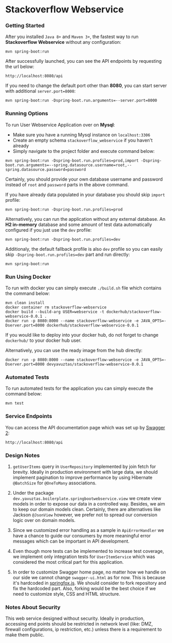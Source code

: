 # Stackoverflow Webservice

### Getting Started
After you installed `Java 8+` and `Maven 3+`, the fastest way to run **Stackoverflow Webservice** without any configuration:
```
mvn spring-boot:run
```
After successfully launched, you can see the API endpoints by requesting the url below:
```
http://localhost:8080/api
```
If you need to change the default port other than **8080**, you can start server with additional `server.port=8000`:
```
mvn spring-boot:run -Dspring-boot.run.arguments=--server.port=8000
```

### Running Options
To run User Webservice Application over on **Mysql**:
- Make sure you have a running Mysql instance on `localhost:3306`
- Create an empty schema `stackoverflow_webservice` if you haven't already
- Simply navigate to the project folder and execute command below:
```
mvn spring-boot:run -Dspring-boot.run.profiles=prod,import -Dspring-boot.run.arguments=--spring.datasource.username=root,--spring.datasource.password=password
```
Certainly, you should provide your own database username and password instead of `root` and `password` parts in the above command.

If you have already data populated in your database you should skip `import` profile:
```
mvn spring-boot:run -Dspring-boot.run.profiles=prod
```

Alternatively, you can run the application without any external database. 
An **H2 in-memory** database and some amount of test data automatically configured if you just use the `dev` profile:
```
mvn spring-boot:run -Dspring-boot.run.profiles=dev
```

Additionaly, the default fallback profile is also `dev` profile so you can easily skip `-Dspring-boot.run.profiles=dev` part and run directly:
```
mvn spring-boot:run
```
### Run Using Docker
To run with docker you can simply execute `./build.sh` file which contains the command below:
```
mvn clean install
docker container rm stackoverflow-webservice
docker build --build-arg USER=webservice -t dockerhub/stackoverflow-webservice-0.0.1 .
docker run -p 8080:8000 --name stackoverflow-webservice -e JAVA_OPTS=-Dserver.port=8000 dockerhub/stackoverflow-webservice-0.0.1
```
If you would like to deploy into your docker hub, do not forget to change `dockerhub/` to your docker hub user.

Alternatively, you can use the ready image from the hub directly:
```
docker run -p 8080:8000 --name stackoverflow-webservice -e JAVA_OPTS=-Dserver.port=8000 devyavuztas/stackoverflow-webservice-0.0.1
```
 
### Automated Tests 
To run automated tests for the application you can simply execute the command below:
```
mvn test
```

### Service Endpoints
You can access the API documentation page which was set up by [Swagger 2](https://swagger.io):
```
http://localhost:8080/api
```
### Design Notes
1. `getUserItems` query in `UserRepository` implemented by join fetch for brevity. Ideally in production environment with large data, we should implement pagination 
to improve performance by using Hibernate `@BatchSize` for `@OneToMany` associations.

2. Under the package `dev.yavuztas.boilerplate.springbootwebservice.view` we create view models in order to expose our data in a controlled way. Besides, we aim
to keep our domain models clean. Certainly, there are alternatives like Jackson `@JsonView` however, we prefer not to spread our conversion logic over 
on domain models.

3. Since we customized error handling as a sample in `ApiErrorHandler` we have a chance to guide our consumers by more meaningful error messages 
which can be important in API development.

4. Even though more tests can be implemented to increase test coverage, we implement only integration tests for `UserItemService` 
which was considered the most critical part for this application.

5. In order to customize Swagger home page, no matter how we handle on our side we cannot change `swagger-ui.html` as for now. This is because 
it's hardcoded in [springfox.js](https://github.com/springfox/springfox/blob/34246cf6925ac7ea985969de8a2ced2dab3982ec/springfox-swagger-ui/src/web/js/springfox.js#L135).
We should consider to fork repository and fix the hardcoded part. Also, forking would be the best choice if we need to customize style, CSS and HTML structure. 

### Notes About Security
This web service designed without security. Ideally in production, accessing end points should be restricted in network level (like: DMZ, firewall configurations, ip restriction, etc.) 
unless there is a requirement to make them public.